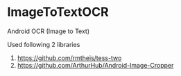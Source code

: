 # ImageToTextOCR
Android OCR (Image to Text)

Used following 2 libraries
1. https://github.com/rmtheis/tess-two
2. https://github.com/ArthurHub/Android-Image-Cropper
